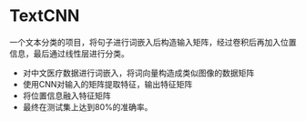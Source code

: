 # TextCNN
一个文本分类的项目，将句子进行词嵌入后构造输入矩阵，经过卷积后再加入位置信息，最后通过线性层进行分类。
-	对中文医疗数据进行词嵌入，将词向量构造成类似图像的数据矩阵
-	使用CNN对输入的矩阵提取特征，输出特征矩阵
-	将位置信息融入特征矩阵
-	最终在测试集上达到80%的准确率。
